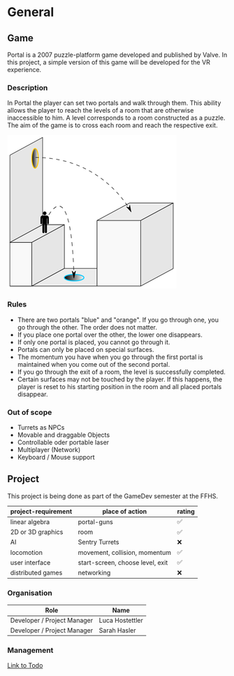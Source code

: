 ﻿# General

## Game
Portal is a 2007 puzzle-platform game developed and published by Valve.
In this project, a simple version of this game will be developed for the VR experience.

### Description
In Portal the player can set two portals and walk through them. 
This ability allows the player to reach the levels of a room that are otherwise inaccessible to him.
A level corresponds to a room constructed as a puzzle. 
The aim of the game is to cross each room and reach the respective exit.

![portal-physics](../docs/images/portal_physics.png)

### Rules
- There are two portals "blue" and "orange". If you go through one, you go through the other. The order does not matter.
- If you place one portal over the other, the lower one disappears.
- If only one portal is placed, you cannot go through it.
- Portals can only be placed on special surfaces.
- The momentum you have when you go through the first portal is maintained when you come out of the second portal.
- If you go through the exit of a room, the level is successfully completed.
- Certain surfaces may not be touched by the player. If this happens, the player is reset to his starting position in the room and all placed portals disappear.

### Out of scope
- Turrets as NPCs
- Movable and draggable Objects
- Controllable oder portable laser
- Multiplayer (Network)
- Keyboard / Mouse support

## Project
This project is being done as part of the GameDev semester at the FFHS.

| project-requirement | place of action |rating |
| ---- | ---- | ---- |
| linear algebra | portal-guns | ✅ |
| 2D or 3D graphics | room | ✅ |
| AI | Sentry Turrets | ❌ |
| locomotion | movement, collision, momentum | ✅ |
| user interface | start-screen, choose level, exit | ✅ |
| distributed games | networking | ❌ |


### Organisation

| Role | Name |
| ---- |----|
| Developer / Project Manager |Luca Hostettler|
| Developer / Project Manager | Sarah Hasler |

### Management

[Link to Todo](./02_project-management.md)
